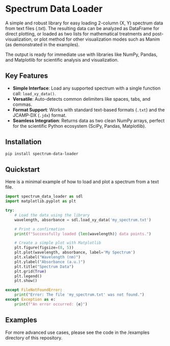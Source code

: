 # Spectrum Data Loader

A simple and robust library for easy loading 2-column (X, Y) spectrum data from text files (.txt). The resulting data can be analyzed as DataFrame for direct plotting, or loaded as two lists for mathematical treatments and post-visualization, or plot method for other visualization modes such as Manim (as demonstrated in the examples).

The output is ready for immediate use with libraries like NumPy, Pandas, and Matplotlib for scientific analysis and visualization.

## Key Features

-   **Simple Interface**: Load any supported spectrum with a single function call: `load_xy_data()`.
-   **Versatile**: Auto-detects common delimiters like spaces, tabs, and commas.
-   **Format Support**: Works with standard text-based formats (`.txt`) and the JCAMP-DX (`.jdx`) format.
-   **Seamless Integration**: Returns data as two clean NumPy arrays, perfect for the scientific Python ecosystem (SciPy, Pandas, Matplotlib).

## Installation

```bash
pip install spectrum-data-loader
```

## Quickstart

Here is a minimal example of how to load and plot a spectrum from a text file.

```python
import spectrum_data_loader as sdl
import matplotlib.pyplot as plt

try:
    # Load the data using the library
    wavelength, absorbance = sdl.load_xy_data('my_spectrum.txt')

    # Print a confirmation
    print(f"Successfully loaded {len(wavelength)} data points.")

    # Create a simple plot with Matplotlib
    plt.figure(figsize=(8, 5))
    plt.plot(wavelength, absorbance, label='My Spectrum')
    plt.xlabel("Wavelength (nm)")
    plt.ylabel("Absorbance (a.u.)")
    plt.title("Spectrum Data")
    plt.grid(True)
    plt.legend()
    plt.show()

except FileNotFoundError:
    print("Error: The file 'my_spectrum.txt' was not found.")
except Exception as e:
    print(f"An error occurred: {e}")
```

## Examples
For more advanced use cases, please see the code in the /examples directory of this repository.
